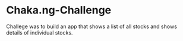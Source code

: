 # Chaka.ng-Challenge
Challege was to build an app that shows a list of all stocks and shows details of individual stocks.
